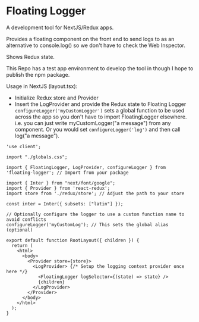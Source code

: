 # Floating Logger

A development tool for NextJS/Redux apps.

Provides a floating component on the front end to send logs to as an alternative to console.log() so we don't have to check the Web Inspector.

Shows Redux state.

This Repo has a test app environment to develop the tool in though I hope to publish the npm package.

Usage in NextJS (layout.tsx):
- Initialize Redux store and Provider
- Insert the LogProvider and provide the Redux state to Floating Logger
`configureLogger('myCustomLogger')` sets a global function to be used across the app so you don't have to import FloatingLogger elsewhere. i.e. you can just write myCustomLogger("a message") from any component. Or you would set `configureLogger('log')` and then call log("a message").
```
'use client';

import "./globals.css";

import { FloatingLogger, LogProvider, configureLogger } from 'floating-logger'; // Import from your package

import { Inter } from "next/font/google";
import { Provider } from 'react-redux';
import store from './redux/store'; // Adjust the path to your store

const inter = Inter({ subsets: ["latin"] });

// Optionally configure the logger to use a custom function name to avoid conflicts
configureLogger('myCustomLog'); // This sets the global alias (optional)

export default function RootLayout({ children }) {
  return (
    <html>
      <body>
        <Provider store={store}>
          <LogProvider> {/* Setup the logging context provider once here */}
            <FloatingLogger logSelector={(state) => state} />
            {children}
          </LogProvider>
        </Provider>
      </body>
    </html>
  );
}
```